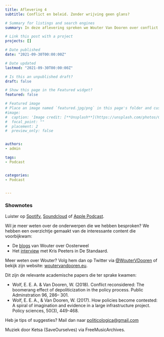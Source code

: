 ```yaml
---
title: Aflevering 4
subtitle: Conflict en beleid. Zonder wrijving geen glans?

# Summary for listings and search engines
summary: In deze aflevering spreken we Wouter Van Dooren over conflict en beleid. 

# Link this post with a project
projects: []

# Date published
date: "2021-09-30T00:00:00Z"

# Date updated
lastmod: "2021-09-30T00:00:00Z"

# Is this an unpublished draft?
draft: false

# Show this page in the Featured widget?
featured: false

# Featured image
# Place an image named `featured.jpg/png` in this page's folder and customize its options here.
#image:
#  caption: 'Image credit: [**Unsplash**](https://unsplash.com/photos/CpkOjOcXdUY)'
#  focal_point: ""
#  placement: 2
#  preview_only: false


authors:
- admin

tags:
- Podcast


categories:
- Podcast


---
```




### Shownotes

Luister op [Spotify](https://open.spotify.com/episode/1irpcng3Iv4kroWGgyKIg1?si=S5SId8fySkmiHt2qIJ92EA), [Soundcloud](https://soundcloud.com/user-299897290/aflevering-4-conflict-en-beleid-zonder-wrijving-geen-glans) of [Apple Podcast](https://podcasts.apple.com/be/podcast/aflevering-4-conflict-en-beleid-zonder-wrijving-geen-glans/id1570392842?i=1000537026441).

Wil je meer weten over de onderwerpen die we hebben besproken? We hebben een overzichtje gemaakt van de interessante content die voorbijkwam:

* De [blogs](www.woutervandooren.eu/#posts) van Wouter over Oosterweel
* Het [interview](bit.ly/3ojOdze) met Kris Peeters in De Standaard.

Meer weten over Wouter? Volg hem dan op Twitter via [@WouterVDooren](https://twitter.com/WouterVDooren) of bekijk zijn website: [woutervandooren.eu](woutervandooren.eu).

Dit zijn de relevante academische papers die ter sprake kwamen:
* Wolf, E. E. A. & Van Dooren, W. (2018). Conflict reconsidered: The boomerang effect of depoliticization in the policy process. Public Adminstration 96, 286– 301.
* Wolf, E. E. A., & Van Dooren, W. (2017). How policies become contested: A spiral of imagination and evidence in a large infrastructure project. Policy sciences, 50(3), 449-468.

Heb je tips of suggesties? Mail dan naar politicologica@gmail.com

Muziek door Ketsa (SaveOurselves) via FreeMusicArchives.



